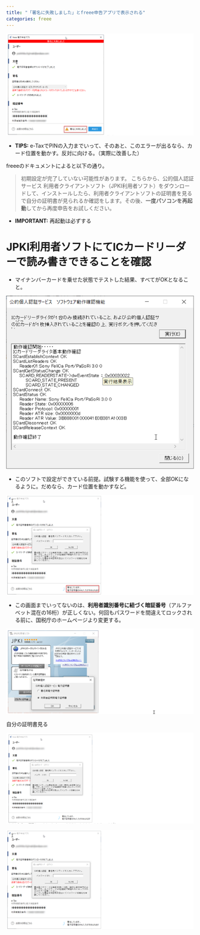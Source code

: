 ```yaml
---
title: "「署名に失敗しました」とfreee申告アプリで表示される"
categories: freee
---
```


![](../assets/images/2020-02-12-06-21-53.png)

- **TIPS:** e-TaxでPINの入力までいって、そのあと、このエラーが出るなら、カード位置を動かす。反対に向ける。（実際に改善した）

freeeのドキュメントによると以下の通り。

> 初期設定が完了していない可能性があります。
こちらから、公的個人認証サービス 利用者クライアントソフト（JPKI利用者ソフト）をダウンロードして、インストールしたら、利用者クライアントソフトの証明書を見るで自分の証明書が見られるか確認をします。その後、**一度パソコンを再起動**してから再度申告をお試しください。

- **IMPORTANT:** 再起動は必ずする

# JPKI利用者ソフトにてICカードリーダーで読み書きできることを確認

- マイナンバーカードを乗せた状態でテストした結果、すべてがOKとなること。

![](../assets/images/2020-02-12-06-22-14.png)

- このソフトで設定ができている前提。試験する機能を使って、全部OKになるように。だめなら、カード位置を動かすなど。

![](../assets/images/2020-02-12-06-22-33.png)

- この画面までいってないのは、**利用者識別番号に紐づく暗証番号**（アルファベット混在の16桁）が正しくない。何回もパスワードを間違えてロックされる前に、国税庁のホームページより変更する。

![](../assets/images/2020-02-12-06-23-30.png)

自分の証明書見る

![](../assets/images/2020-02-12-06-23-20.png)

![](../assets/images/2020-02-12-06-23-11.png)